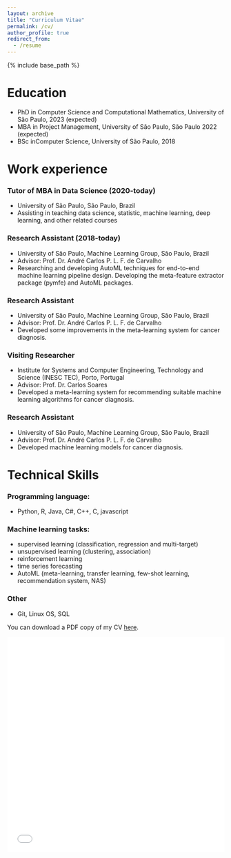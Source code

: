```yaml
---
layout: archive
title: "Curriculum Vitae"
permalink: /cv/
author_profile: true
redirect_from:
  - /resume
---
```


{% include base_path %}


Education
=========
* PhD in Computer Science and Computational Mathematics, University of São Paulo, 2023 (expected)
* MBA in Project Management, University of São Paulo, São Paulo 2022 (expected)
* BSc inComputer Science, University of São Paulo, 2018


Work experience
===============
### Tutor of MBA in Data Science (2020-today) 
  * University of São Paulo, São Paulo, Brazil
  * Assisting in teaching data science, statistic, machine learning, deep learning, and other related courses

### Research Assistant (2018-today)
  * University of São Paulo, Machine Learning Group, São Paulo, Brazil
  * Advisor: Prof. Dr. André Carlos P. L. F. de Carvalho
  * Researching and developing AutoML techniques for end-to-end machine learning pipeline design. Developing the meta-feature extractor package (pymfe) and AutoML packages.

### Research Assistant
  * University of São Paulo, Machine Learning Group, São Paulo, Brazil
  * Advisor: Prof. Dr. André Carlos P. L. F. de Carvalho
  * Developed some improvements in the meta-learning system for cancer diagnosis.

### Visiting Researcher
  * Institute for Systems and Computer Engineering, Technology and Science (INESC TEC), Porto, Portugal
  * Advisor: Prof. Dr. Carlos Soares
  * Developed a meta-learning system for recommending suitable machine learning algorithms for cancer diagnosis.

### Research Assistant
  * University of São Paulo, Machine Learning Group, São Paulo, Brazil
  * Advisor: Prof. Dr. André Carlos P. L. F. de Carvalho
  * Developed machine learning models for cancer diagnosis.


Technical Skills
================

### Programming language:
- Python, R, Java, C#, C++, C, javascript

### Machine learning tasks:
- supervised learning (classification, regression and multi-target)
- unsupervised learning (clustering, association)
- reinforcement learning
- time series forecasting
- AutoML (meta-learning, transfer learning, few-shot learning, recommendation system, NAS)

### Other
- Git, Linux OS, SQL


You can download a PDF copy of my CV [here](/files/pdf/ealcobaca_cv.pdf).
<iframe src="/files/pdf/ealcobaca_cv.pdf" width="100%" height="500" frameborder="no" border="0" marginwidth="0" marginheight="0"></iframe>
